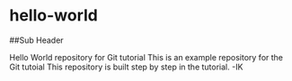 # hello-world
##Sub Header

Hello World repository for Git tutorial
This is an example repository for the Git tutoial 
This repository is built step by step in the tutorial.
-IK